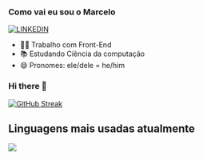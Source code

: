 ### Como vai eu sou o Marcelo

[![LINKEDIN](https://img.shields.io/badge/LinkedIn-0077B5?style=for-the-badge&logo=linkedin&logoColor=white)](https://www.linkedin.com/in/marcelocardoso23/)

- 👨‍💻 Trabalho com Front-End
- 📚 Estudando Ciência da computação
- 😄 Pronomes: ele/dele = he/him

### Hi there 👋

[![GitHub Streak](https://streak-stats.demolab.com?user=marceloRLC17&theme=tokyonight&date_format=M%20j%5B%2C%20Y%5D)](https://git.io/streak-stats)


## Linguagens mais usadas atualmente
![](https://img.shields.io/badge/Java-ED8B00?style=for-the-badge&logo=java&logoColor=white)
